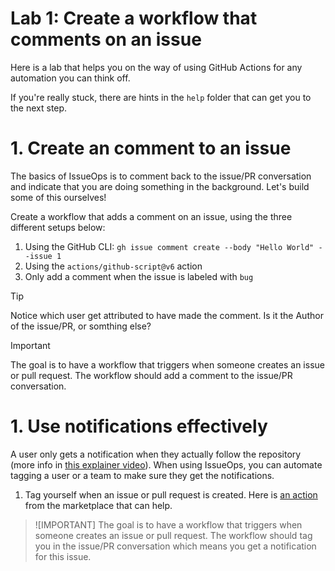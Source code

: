 # Lab 1: Create a workflow that comments on an issue
Here is a lab that helps you on the way of using GitHub Actions for any automation you can think off. 

If you're really stuck, there are hints in the `help` folder that can get you to the next step.

# 1. Create an comment to an issue
The basics of IssueOps is to comment back to the issue/PR conversation and indicate that you are doing something in the background. Let's build some of this ourselves!

Create a workflow that adds a comment on an issue, using the three different setups below:

1. Using the GitHub CLI: `gh issue comment create --body "Hello World" --issue 1`
1. Using the `actions/github-script@v6` action
1. Only add a comment when the issue is labeled with `bug`

> [!TIP] 
> Notice which user get attributed to have made the comment. Is it the Author of the issue/PR, or somthing else?

> [!IMPORTANT]
> The goal is to have a workflow that triggers when someone creates an issue or pull request. The workflow should add a comment to the issue/PR conversation.

# 1. Use notifications effectively
A user only gets a notification when they actually follow the repository (more info in [this explainer video](https://youtu.be/eIWzKR465M0)). When using IssueOps, you can automate tagging a user or a team to make sure they get the notifications. 

1. Tag yourself when an issue or pull request is created. Here is [an action](https://github.com/marketplace/actions/issue-comment-tag) from the marketplace that can help.

> ![IMPORTANT]
> The goal is to have a workflow that triggers when someone creates an issue or pull request. The workflow should tag you in the issue/PR conversation which means you get a notification for this issue.